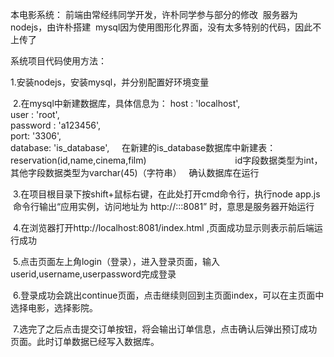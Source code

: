 本电影系统：
  前端由常经纬同学开发，许朴同学参与部分的修改
  服务器为nodejs，由许朴搭建
  mysql因为使用图形化界面，没有太多特别的代码，因此不上传了
 
 系统项目代码使用方法：
 
 
  1.安装nodejs，安装mysql，并分别配置好环境变量
  
  
  2.在mysql中新建数据库，具体信息为：
                        host     : 'localhost',       
                        user     : 'root',              
                        password : 'a123456',       
                        port: '3306',                   
                        database: 'is_database', 
     在新建的is_database数据库中新建表：reservation(id,name,cinema,film)
                                    id字段数据类型为int，其他字段数据类型为varchar(45)（字符串）
   确认数据库在运行
   
   
  3.在项目根目录下按shift+鼠标右键，在此处打开cmd命令行，执行node app.js
    命令行输出“应用实例，访问地址为 http://:::8081” 时，意思是服务器开始运行
    
    
  4.在浏览器打开http://localhost:8081/index.html ,页面成功显示则表示前后端运行成功
  
  
  5.点击页面左上角login（登录），进入登录页面，输入userid,username,userpassword完成登录
  
  
  6.登录成功会跳出continue页面，点击继续则回到主页面index，可以在主页面中选择电影，选择影院。
  
  
  7.选完了之后点击提交订单按钮，将会输出订单信息，点击确认后弹出预订成功页面。此时订单数据已经写入数据库。
